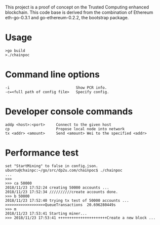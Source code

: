 This project is a proof of concept on the Trusted Computing enhanced blockchain. This code base is derived from the combination of Ethereum eth-go-0.3.1 and go-ethereum-0.2.2, the bootstrap package. 



Usage
====================

``` 
>go build
>./chainpoc
```

Command line options
====================

```
-i                              Show PCR info.
-c=<full path of config file>   Specify config.
```

Developer console commands
==========================

```
addp <host>:<port>     Connect to the given host
cp                     Propose local node into network
tx <addr> <amount>     Send <amount> Wei to the specified <addr>
``` 


Performance test
==========================

```
set "StartMining" to false in config.json.
ubuntu@chainpc:~/go/src/dp2u.com/chainpoc$ ./chainpoc
...
>>>
>>> ca 50000
2018/11/23 17:52:24 creating 50000 accounts ...
2018/11/23 17:52:34 //////////create accounts done.
>>> b 50000
2018/11/23 17:52:40 trying tx test of 50000 accounts ...
>>>>>>>>>>>>>>>>>>QueueTransactions  20.696280449s
>>> m
2018/11/23 17:53:41 Starting miner...
>>> 2018/11/23 17:53:41 ++++++++++++++++++++++Create a new block ...
``` 


